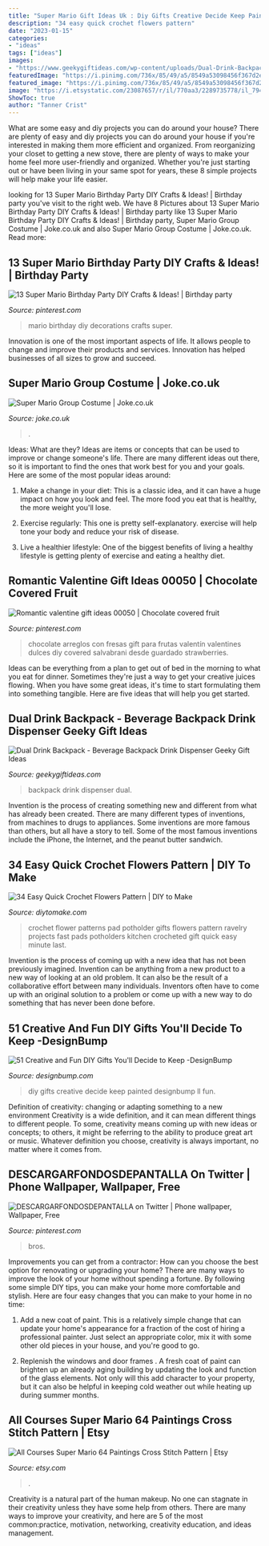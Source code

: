 ```yaml
---
title: "Super Mario Gift Ideas Uk : Diy Gifts Creative Decide Keep Painted Designbump Ll Fun"
description: "34 easy quick crochet flowers pattern"
date: "2023-01-15"
categories:
- "ideas"
tags: ["ideas"]
images:
- "https://www.geekygiftideas.com/wp-content/uploads/Dual-Drink-Backpack-Beverage-Backpack-Drink-Dispenser-Geeky-Gift-Ideas.jpg"
featuredImage: "https://i.pinimg.com/736x/85/49/a5/8549a53098456f367d2e26fde0c9fa83.jpg"
featured_image: "https://i.pinimg.com/736x/85/49/a5/8549a53098456f367d2e26fde0c9fa83.jpg"
image: "https://i.etsystatic.com/23087657/r/il/770aa3/2289735778/il_794xN.2289735778_8zx3.jpg"
ShowToc: true
author: "Tanner Crist"
---
```



What are some easy and diy projects you can do around your house?
There are plenty of easy and diy projects you can do around your house if you're interested in making them more efficient and organized. From reorganizing your closet to getting a new stove, there are plenty of ways to make your home feel more user-friendly and organized. Whether you're just starting out or have been living in your same spot for years, these 8 simple projects will help make your life easier.

	

		
looking for 13 Super Mario Birthday Party DIY Crafts &amp; Ideas! | Birthday party you've visit to the right web. We have 8 Pictures about 13 Super Mario Birthday Party DIY Crafts &amp; Ideas! | Birthday party like 13 Super Mario Birthday Party DIY Crafts &amp; Ideas! | Birthday party, Super Mario Group Costume | Joke.co.uk and also Super Mario Group Costume | Joke.co.uk. Read more:
		
    
## 13 Super Mario Birthday Party DIY Crafts &amp; Ideas! | Birthday Party

<img loading=lazy src="https://i.pinimg.com/736x/98/32/56/983256f05a7d361dbeae3b1794ecca7f.jpg" onerror="this.onerror=null;this.src='https://tse1.mm.bing.net/th?id=OIP.T-9ofRNueoGZTeTyNkcA5AHaST&amp;pid=15.1';" alt="13 Super Mario Birthday Party DIY Crafts &amp; Ideas! | Birthday party">

_Source: pinterest.com_

>mario birthday diy decorations crafts super. 

	

Innovation is one of the most important aspects of life. It allows people to change and improve their products and services. Innovation has helped businesses of all sizes to grow and succeed.

    
## Super Mario Group Costume | Joke.co.uk

<img loading=lazy src="https://9a338baf5064d7629645-c8b9e3aba5049fc539e5ee455e25c1c3.ssl.cf3.rackcdn.com/99000299p-UMJJjv61.png" onerror="this.onerror=null;this.src='https://tse4.mm.bing.net/th?id=OIP.dgjLk5czVzBSvs7blhj7PwHaLv&amp;pid=15.1';" alt="Super Mario Group Costume | Joke.co.uk">

_Source: joke.co.uk_

>. 

	

Ideas: What are they?
Ideas are items or concepts that can be used to improve or change someone's life. There are many different ideas out there, so it is important to find the ones that work best for you and your goals. Here are some of the most popular ideas around:
1. Make a change in your diet: This is a classic idea, and it can have a huge impact on how you look and feel. The more food you eat that is healthy, the more weight you'll lose.

2. Exercise regularly: This one is pretty self-explanatory. exercise will help tone your body and reduce your risk of disease.

3. Live a healthier lifestyle: One of the biggest benefits of living a healthy lifestyle is getting plenty of exercise and eating a healthy diet.

    
## Romantic Valentine Gift Ideas 00050 | Chocolate Covered Fruit

<img loading=lazy src="https://i.pinimg.com/736x/85/49/a5/8549a53098456f367d2e26fde0c9fa83.jpg" onerror="this.onerror=null;this.src='https://tse4.mm.bing.net/th?id=OIP.3gEpnsVNA7Wmdp2jgeKZTwHaLH&amp;pid=15.1';" alt="Romantic valentine gift ideas 00050 | Chocolate covered fruit">

_Source: pinterest.com_

>chocolate arreglos con fresas gift para frutas valentín valentines dulces diy covered salvabrani desde guardado strawberries. 

	

Ideas can be everything from a plan to get out of bed in the morning to what you eat for dinner. Sometimes they're just a way to get your creative juices flowing. When you have some great ideas, it's time to start formulating them into something tangible. Here are five ideas that will help you get started.

    
## Dual Drink Backpack - Beverage Backpack Drink Dispenser Geeky Gift Ideas

<img loading=lazy src="https://www.geekygiftideas.com/wp-content/uploads/Dual-Drink-Backpack-Beverage-Backpack-Drink-Dispenser-Geeky-Gift-Ideas.jpg" onerror="this.onerror=null;this.src='https://tse2.mm.bing.net/th?id=OIP.SLQDUiV4eFR_mTKRm63EoQHaHa&amp;pid=15.1';" alt="Dual Drink Backpack - Beverage Backpack Drink Dispenser Geeky Gift Ideas">

_Source: geekygiftideas.com_

>backpack drink dispenser dual. 

	

Invention is the process of creating something new and different from what has already been created. There are many different types of inventions, from machines to drugs to appliances. Some inventions are more famous than others, but all have a story to tell. Some of the most famous inventions include the iPhone, the Internet, and the peanut butter sandwich.

    
## 34 Easy Quick Crochet Flowers Pattern | DIY To Make

<img loading=lazy src="http://www.diytomake.com/wp-content/uploads/2017/01/Crochet-Flower-Hot-Pad.jpg" onerror="this.onerror=null;this.src='https://tse4.mm.bing.net/th?id=OIP.TVvzFNSYCy-DoSiz0JQKFgHaFk&amp;pid=15.1';" alt="34 Easy Quick Crochet Flowers Pattern | DIY to Make">

_Source: diytomake.com_

>crochet flower patterns pad potholder gifts flowers pattern ravelry projects fast pads potholders kitchen crocheted gift quick easy minute last. 

	

Invention is the process of coming up with a new idea that has not been previously imagined. Invention can be anything from a new product to a new way of looking at an old problem. It can also be the result of a collaborative effort between many individuals. Inventors often have to come up with an original solution to a problem or come up with a new way to do something that has never been done before.

    
## 51 Creative And Fun DIY Gifts You&#039;ll Decide To Keep -DesignBump

<img loading=lazy src="https://cdn.designbump.com/wp-content/uploads/2014/11/diy-gifts-002.jpg" onerror="this.onerror=null;this.src='https://tse4.mm.bing.net/th?id=OIP.BQqQON9bV8Q47NoLi--WhgHaLH&amp;pid=15.1';" alt="51 Creative and Fun DIY Gifts You&#039;ll Decide to Keep -DesignBump">

_Source: designbump.com_

>diy gifts creative decide keep painted designbump ll fun. 

	

Definition of creativity: changing or adapting something to a new environment
Creativity is a wide definition, and it can mean different things to different people. To some, creativity means coming up with new ideas or concepts; to others, it might be referring to the ability to produce great art or music. Whatever definition you choose, creativity is always important, no matter where it comes from.

    
## DESCARGARFONDOSDEPANTALLA On Twitter | Phone Wallpaper, Wallpaper, Free

<img loading=lazy src="https://i.pinimg.com/736x/7d/e6/69/7de669b4879d28c558e3d8323057578c.jpg" onerror="this.onerror=null;this.src='https://tse3.mm.bing.net/th?id=OIP.WsFnG1Htg8u47M4ak-IyeAHaNK&amp;pid=15.1';" alt="DESCARGARFONDOSDEPANTALLA on Twitter | Phone wallpaper, Wallpaper, Free">

_Source: pinterest.com_

>bros. 

	

Improvements you can get from a contractor: How can you choose the best option for renovating or upgrading your home?
There are many ways to improve the look of your home without spending a fortune. By following some simple DIY tips, you can make your home more comfortable and stylish. Here are four easy changes that you can make to your home in no time:
1. Add a new coat of paint. This is a relatively simple change that can update your home's appearance for a fraction of the cost of hiring a professional painter. Just select an appropriate color, mix it with some other old pieces in your house, and you're good to go.

2. Replenish the windows and door frames . A fresh coat of paint can brighten up an already aging building by updating the look and function of the glass elements. Not only will this add character to your property, but it can also be helpful in keeping cold weather out while heating up during summer months.


    
## All Courses Super Mario 64 Paintings Cross Stitch Pattern | Etsy

<img loading=lazy src="https://i.etsystatic.com/23087657/r/il/770aa3/2289735778/il_794xN.2289735778_8zx3.jpg" onerror="this.onerror=null;this.src='https://tse4.mm.bing.net/th?id=OIP.6kl9SZqIFGnIwfhtFJjGbAHaHZ&amp;pid=15.1';" alt="All Courses Super Mario 64 Paintings Cross Stitch Pattern | Etsy">

_Source: etsy.com_

>. 

	

Creativity is a natural part of the human makeup. No one can stagnate in their creativity unless they have some help from others. There are many ways to improve your creativity, and here are 5 of the most common:practice, motivation, networking, creativity education, and ideas management.

